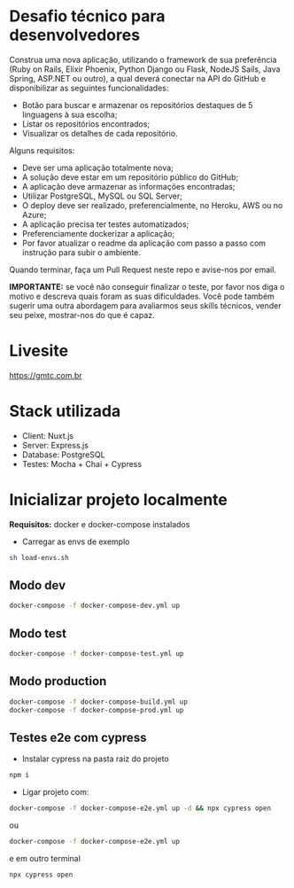 # Desafio técnico para desenvolvedores

Construa uma nova aplicação, utilizando o framework de sua preferência (Ruby on Rails, Elixir Phoenix, Python Django ou Flask, NodeJS Sails, Java Spring, ASP.NET ou outro), a qual deverá conectar na API do GitHub e disponibilizar as seguintes funcionalidades:

- Botão para buscar e armazenar os repositórios destaques de 5 linguagens à sua escolha;
- Listar os repositórios encontrados;
- Visualizar os detalhes de cada repositório.

Alguns requisitos:

- Deve ser uma aplicação totalmente nova;
- A solução deve estar em um repositório público do GitHub;
- A aplicação deve armazenar as informações encontradas;
- Utilizar PostgreSQL, MySQL ou SQL Server;
- O deploy deve ser realizado, preferencialmente, no Heroku, AWS ou no Azure;
- A aplicação precisa ter testes automatizados;
- Preferenciamente dockerizar a aplicação;
- Por favor atualizar o readme da aplicação com passo a passo com instrução para subir o ambiente.

Quando terminar, faça um Pull Request neste repo e avise-nos por email.

**IMPORTANTE:** se você não conseguir finalizar o teste, por favor nos diga o motivo e descreva quais foram as suas dificuldades. Você pode também sugerir uma outra abordagem para avaliarmos seus skills técnicos, vender seu peixe, mostrar-nos do que é capaz.

# Livesite

https://gmtc.com.br

# Stack utilizada

* Client: Nuxt.js
* Server: Express.js
* Database: PostgreSQL
* Testes: Mocha + Chai + Cypress

# Inicializar projeto localmente

**Requisitos:** docker e docker-compose instalados

- Carregar as envs de exemplo

```sh
sh load-envs.sh
```

## Modo dev

```sh
docker-compose -f docker-compose-dev.yml up
```

## Modo test

```sh
docker-compose -f docker-compose-test.yml up
```

## Modo production

```sh
docker-compose -f docker-compose-build.yml up
docker-compose -f docker-compose-prod.yml up
```

## Testes e2e com cypress

- Instalar cypress na pasta raiz do projeto

```sh
npm i
```

- Ligar projeto com:

```sh
docker-compose -f docker-compose-e2e.yml up -d && npx cypress open
```

ou

```sh
docker-compose -f docker-compose-e2e.yml up
```

e em outro terminal

```sh
npx cypress open
```